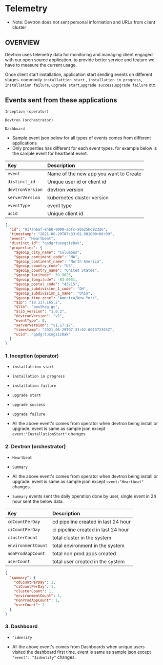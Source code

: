 # Telemetry


- Note: Devtron does not sent personal information and URLs from client cluster 

## OVERVIEW

Devtron uses telemetry data for monitoring and managing client engaged with our open source application. to provide
better service and feature we have to measure the current usage.

Once client start installation, application start sending events on different stages. commonly `installattion start`
, `installation in progress`,
`installation failure`, `upgrade start`,`upgrade success`,`upgrade failure` etc.

## Events sent from these applications

`Inception (operator)`

`Devtron (orchestrator)`

`Dashboard`

* Sample event json below for all types of events comes from different applications
* Only properties has different for each event types. for example below is the sample event for heartbeat event.

| Key | Description |
| :--- | :--- |
| `event` | Name of the new app you want to Create |
| `distinct_id` | Unique user id or client id|
| `devtronVersion` | devtron version |
| `serverVersion` | kubernetes cluster version |
| `eventType` | event type |
| `ucid` | Unique client id |

```json
{
  "id": "017ah6af-8h60-0000-abfc-a0a25hd823d6",
  "timestamp": "2021-06-29T07:33:02.001000+00:00",
  "event": "Heartbeat",
  "distinct_id": "qadgrtuxogziz8ak",
  "properties": {
    "$geoip_city_name": "Columbus",
    "$geoip_continent_code": "NA",
    "$geoip_continent_name": "North America",
    "$geoip_country_code": "US",
    "$geoip_country_name": "United States",
    "$geoip_latitude": 39.9625,
    "$geoip_longitude": -83.0061,
    "$geoip_postal_code": "43215",
    "$geoip_subdivision_1_code": "OH",
    "$geoip_subdivision_1_name": "Ohio",
    "$geoip_time_zone": "America/New_York",
    "$ip": "18.117.165.2",
    "$lib": "posthog-go",
    "$lib_version": "1.0.2",
    "devtronVersion": "v1",
    "eventType": 0,
    "serverVersion": "v1.17.17",
    "timestamp": "2021-06-29T07:33:02.001372393Z",
    "ucid": "qadgrtuxogziz8ak"
  }
}
```

### 1. Inception (operator)

* `installattion start`
* `installation in progress`
* `installation failure`
* `upgrade start`
* `upgrade success`
* `upgrade failure`


* All the above event's comes from operator when devtron being install or upgrade. event is same as sample json
  except `event:"InstallationStart"` changes.

### 2. Devtron (orchestrator)

* `Heartbeat`
* `Summary`


* All the above event's comes from operator when devtron being install or upgrade. event is same as sample json
  except `event:"Heartbeat"` changes.
* `Summary` events sent the daily operation done by user, single event in 24 hour sent the below data.

| Key | Description |
| :--- | :--- |
| `cdCountPerDay` | cd pipeline created in last 24 hour |
| `ciCountPerDay` | ci pipeline created in last 24 hour |
| `clusterCount` | total cluster in the system |
| `environmentCount` | total environment in the system |
| `nonProdAppCount` | total non prod apps created |
| `userCount` | total user created in the system |

```json
{
  "summary": {
    "cdCountPerDay": 1,
    "ciCountPerDay": 1,
    "clusterCount": 1,
    "environmentCount": 1,
    "nonProdAppCount": 1,
    "userCount": 2
  }
}
```

### 3. Dashboard

* `"identify`

* All the above event's comes from Dashboards when unique users visited the dashboard first time. event is same as
  sample json except `"event": "$identify"` changes.